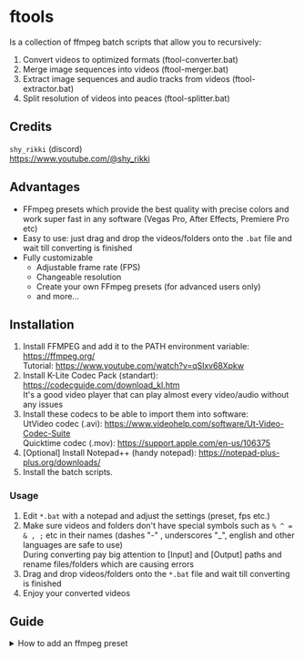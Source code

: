# ftools
Is a collection of ffmpeg batch scripts that allow you to recursively:  
1. Convert videos to optimized formats (ftool-converter.bat)  
2. Merge image sequences into videos (ftool-merger.bat)  
3. Extract image sequences and audio tracks from videos (ftool-extractor.bat)  
4. Split resolution of videos into peaces (ftool-splitter.bat)  

## Credits
`shy_rikki` (discord)  
https://www.youtube.com/@shy_rikki  

## Advantages
- FFmpeg presets which provide the best quality with precise colors and work super fast in any software (Vegas Pro, After Effects, Premiere Pro etc)
- Easy to use: just drag and drop the videos/folders onto the `.bat` file and wait till converting is finished
- Fully customizable
  - Adjustable frame rate (FPS)
  - Changeable resolution
  - Create your own FFmpeg presets (for advanced users only)
  - and more...

## Installation
1. Install FFMPEG and add it to the PATH environment variable: https://ffmpeg.org/  
Tutorial: https://www.youtube.com/watch?v=qSlxv68Xpkw  
2. Install K-Lite Codec Pack (standart): https://codecguide.com/download_kl.htm  
It's a good video player that can play almost every video/audio without any issues  
3. Install these codecs to be able to import them into software:  
UtVideo codec (.avi): https://www.videohelp.com/software/Ut-Video-Codec-Suite  
Quicktime codec (.mov): https://support.apple.com/en-us/106375  
4. [Optional] Install Notepad++ (handy notepad): https://notepad-plus-plus.org/downloads/  
5. Install the batch scripts.  

### Usage
1. Edit `*.bat` with a notepad and adjust the settings (preset, fps etc.)  
2. Make sure videos and folders don't have special symbols such as `% ^ = & , ;` etc in their names (dashes "-" , underscores "_", english and other languages are safe to use)  
   During converting pay big attention to [Input] and [Output] paths and rename files/folders which are causing errors  
3. Drag and drop videos/folders onto the `*.bat` file and wait till converting is finished
4. Enjoy your converted videos  



## Guide
<details>
<summary> How to add an ffmpeg preset </summary>
<br>



<details>
<summary> ftool-converter.bat </summary>
<br>

1. Make a new preset  
![image](https://github.com/user-attachments/assets/2a82f8a7-5817-478c-8d13-c8a8842d81e1)  
2. If your preset has a unique extension, add it  
![image](https://github.com/user-attachments/assets/d2e36bc9-2a6e-49fc-9f21-717f1b1fcdc7)  
3. Adjust echo  
![image](https://github.com/user-attachments/assets/6f65ac16-262f-4ad5-ad7a-d3b2476e925b)  
4. Add more supported extensions if needed  
![image](https://github.com/user-attachments/assets/8fafc8b7-a5ef-40ce-9d06-849a5583ea8e)  
5. Adjust echo  
![image](https://github.com/user-attachments/assets/660246b8-c04e-4b7d-912e-1dae1ac64c64)  
6. Specify the new preset in `render_all_presets` function to make preset called "all" work correctly  
![image](https://github.com/user-attachments/assets/7afdd0d8-e285-4806-977d-14f71684036a)  

<br>
</details>



<br>
</details>
